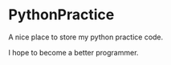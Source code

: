 # PythonPractice
 
A nice place to store my python practice code.

I hope to become a better programmer.
